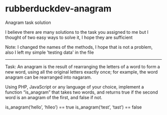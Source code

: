 # rubberduckdev-anagram
Anagram task solution

I believe there are many solutions to the task you assigned to me but I thought of two easy ways to solve it, I hope they are sufficient

Note: I changed the names of the methods, I hope that is not a problem, also I left my simple 'testing data' in the file

---------------------------------------------------------------------------------
Task:
An anagram is the result of rearranging the letters of a word to form a new
word, using all the original letters exactly once; for example, the word anagram
can be rearranged into nagaram.

Using PHP, JavaScript or any language of your choice, implement a function
“is_anagram” that takes two words, and returns true if the second word is an
anagram of the first, and false if not.

is_anagram(‘hello’, ‘hlleo’) == true
is_anagram(‘test’, ‘tast’) == false

